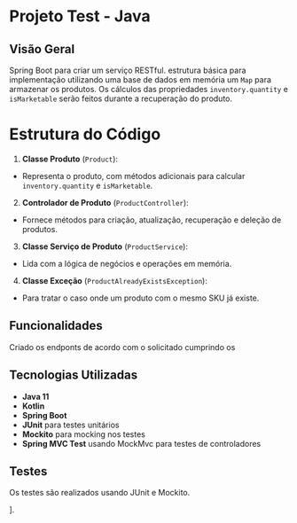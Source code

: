 # Projeto Test - Java

## Visão Geral
Spring Boot para criar um serviço RESTful.
estrutura básica para implementação utilizando uma
base de dados em memória  um `Map` para armazenar os produtos. 
Os cálculos das propriedades `inventory.quantity` e `isMarketable` serão feitos durante a recuperação do produto.

# Estrutura do Código
1. **Classe Produto** (`Product`):
  - Representa o produto, com métodos adicionais para calcular `inventory.quantity` e `isMarketable`.

2. **Controlador de Produto** (`ProductController`):
  - Fornece métodos para criação, atualização, recuperação e deleção de produtos.

3. **Classe Serviço de Produto** (`ProductService`):
  - Lida com a lógica de negócios e operações em memória.

4. **Classe Exceção** (`ProductAlreadyExistsException`):
  - Para tratar o caso onde um produto com o mesmo SKU já existe.

## Funcionalidades
Criado os endponts de acordo com o solicitado cumprindo os 


## Tecnologias Utilizadas

- **Java 11**
- **Kotlin**
- **Spring Boot**
- **JUnit** para testes unitários
- **Mockito** para mocking nos testes
- **Spring MVC Test** usando MockMvc para testes de controladores

## Testes

Os testes são realizados usando 
JUnit e Mockito. 


].
